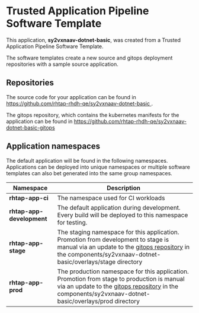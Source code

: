 # Trusted Application Pipeline Software Template

This application, **sy2vxnaav-dotnet-basic**, was created from a Trusted Application Pipeline Software Template.

The software templates create a new source and gitops deployment repositories with a sample source application. 

## Repositories

The source code for your application can be found in [https://github.com/rhtap-rhdh-qe/sy2vxnaav-dotnet-basic ](https://github.com/rhtap-rhdh-qe/sy2vxnaav-dotnet-basic ).
 
The gitops repository, which contains the kubernetes manifests for the application can be found in 
[https://github.com/rhtap-rhdh-qe/sy2vxnaav-dotnet-basic-gitops ](https://github.com/rhtap-rhdh-qe/sy2vxnaav-dotnet-basic-gitops ) 

## Application namespaces 

The default application will be found in the following namespaces. Applications can be deployed into unique namespaces or multiple software templates can also bet generated into the same group namespaces.  

|  Namespace   |  Description   |  
| -------- | -------- |
| **rhtap-app-ci** | The namespace used for CI workloads |
| **rhtap-app-development** | The default application during development. Every build will be deployed to this namespace for testing. |
| **rhtap-app-stage** | The staging namespace for this application. Promotion from development to stage is manual via an update to the [gitops repository](https://github.com/rhtap-rhdh-qe/sy2vxnaav-dotnet-basic-gitops ) in the components/sy2vxnaav-dotnet-basic/overlays/stage directory |
| **rhtap-app-prod** | The production namespace for this application. Promotion from stage to production is manual via an update to the [gitops repository](https://github.com/rhtap-rhdh-qe/sy2vxnaav-dotnet-basic-gitops ) in the components/sy2vxnaav-dotnet-basic/overlays/prod directory |
